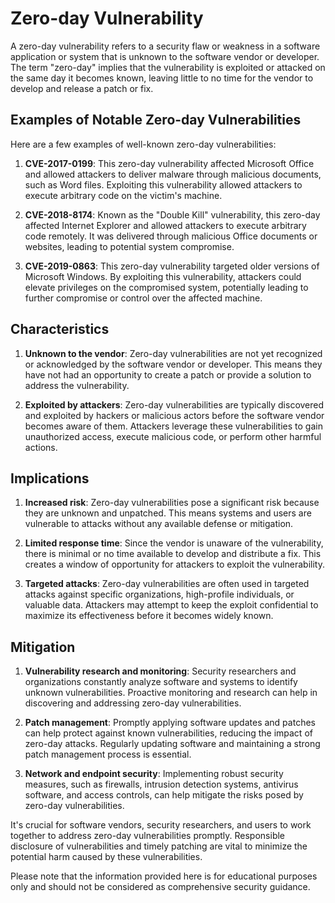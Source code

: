 # Zero-day Vulnerability

A zero-day vulnerability refers to a security flaw or weakness in a software application or system that is unknown to the software vendor or developer. The term "zero-day" implies that the vulnerability is exploited or attacked on the same day it becomes known, leaving little to no time for the vendor to develop and release a patch or fix.

## Examples of Notable Zero-day Vulnerabilities

Here are a few examples of well-known zero-day vulnerabilities:

1. **CVE-2017-0199**: This zero-day vulnerability affected Microsoft Office and allowed attackers to deliver malware through malicious documents, such as Word files. Exploiting this vulnerability allowed attackers to execute arbitrary code on the victim's machine.

2. **CVE-2018-8174**: Known as the "Double Kill" vulnerability, this zero-day affected Internet Explorer and allowed attackers to execute arbitrary code remotely. It was delivered through malicious Office documents or websites, leading to potential system compromise.

3. **CVE-2019-0863**: This zero-day vulnerability targeted older versions of Microsoft Windows. By exploiting this vulnerability, attackers could elevate privileges on the compromised system, potentially leading to further compromise or control over the affected machine.

## Characteristics

1. **Unknown to the vendor**: Zero-day vulnerabilities are not yet recognized or acknowledged by the software vendor or developer. This means they have not had an opportunity to create a patch or provide a solution to address the vulnerability.

2. **Exploited by attackers**: Zero-day vulnerabilities are typically discovered and exploited by hackers or malicious actors before the software vendor becomes aware of them. Attackers leverage these vulnerabilities to gain unauthorized access, execute malicious code, or perform other harmful actions.

## Implications

1. **Increased risk**: Zero-day vulnerabilities pose a significant risk because they are unknown and unpatched. This means systems and users are vulnerable to attacks without any available defense or mitigation.

2. **Limited response time**: Since the vendor is unaware of the vulnerability, there is minimal or no time available to develop and distribute a fix. This creates a window of opportunity for attackers to exploit the vulnerability.

3. **Targeted attacks**: Zero-day vulnerabilities are often used in targeted attacks against specific organizations, high-profile individuals, or valuable data. Attackers may attempt to keep the exploit confidential to maximize its effectiveness before it becomes widely known.

## Mitigation

1. **Vulnerability research and monitoring**: Security researchers and organizations constantly analyze software and systems to identify unknown vulnerabilities. Proactive monitoring and research can help in discovering and addressing zero-day vulnerabilities.

2. **Patch management**: Promptly applying software updates and patches can help protect against known vulnerabilities, reducing the impact of zero-day attacks. Regularly updating software and maintaining a strong patch management process is essential.

3. **Network and endpoint security**: Implementing robust security measures, such as firewalls, intrusion detection systems, antivirus software, and access controls, can help mitigate the risks posed by zero-day vulnerabilities.

It's crucial for software vendors, security researchers, and users to work together to address zero-day vulnerabilities promptly. Responsible disclosure of vulnerabilities and timely patching are vital to minimize the potential harm caused by these vulnerabilities.

Please note that the information provided here is for educational purposes only and should not be considered as comprehensive security guidance.
